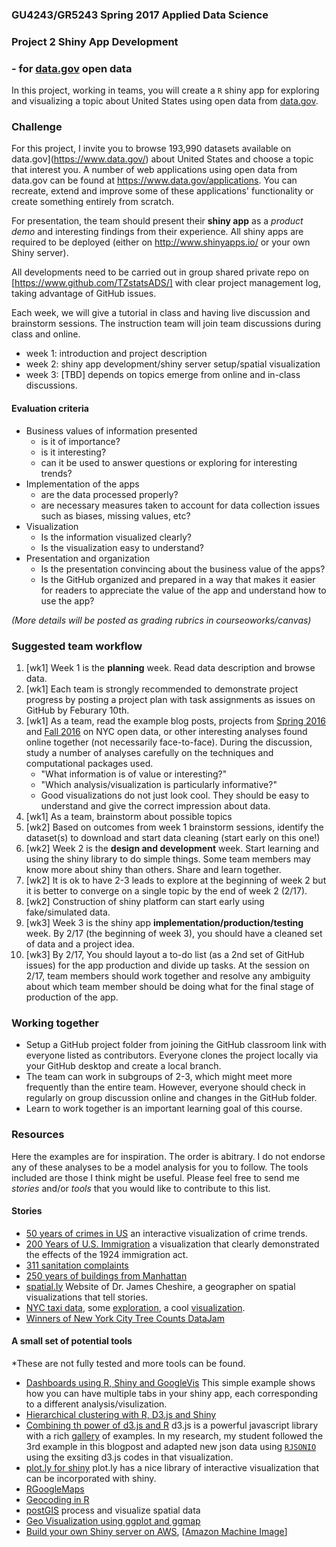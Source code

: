 ### GU4243/GR5243 Spring 2017 Applied Data Science
### Project 2 Shiny App Development
### - for [data.gov](https://www.data.gov/) open data

In this project, working in teams, you will create a `R` shiny app for exploring and visualizing a topic about United States using open data from [data.gov](https://www.data.gov/). 

### Challenge
For this project, I invite you to browse 193,990 datasets available on data.gov](https://www.data.gov/) about United States and choose a topic that interest you. A number of web applications using open data from data.gov can be found at <https://www.data.gov/applications>. You can recreate, extend and improve some of these applications' functionality or create something entirely from scratch. 

For presentation, the team should present their **shiny app** as a *product demo* and interesting findings from their experience. All shiny apps are required to be deployed (either on <http://www.shinyapps.io/> or your own Shiny server). 

All developments need to be carried out in group shared private repo on [https://www.github.com/TZstatsADS/] with clear project management log, taking advantage of GitHub issues. 

Each week, we will give a tutorial in class and having live discussion and brainstorm sessions. The instruction team will join team discussions during class and online. 

- week 1: introduction and project description
- week 2: shiny app development/shiny server setup/spatial visualization
- week 3: [TBD] depends on topics emerge from online and in-class discussions.

#### Evaluation criteria 
- Business values of information presented 
	* is it of importance?
	* is it interesting?
	* can it be used to answer questions or exploring for interesting trends?
- Implementation of the apps
	* are the data processed properly?
	* are necessary measures taken to account for data collection issues such as biases, missing values, etc?
- Visualization
	* Is the information visualized clearly?
	* Is the visualization easy to understand?
- Presentation and organization
	* Is the presentation convincing about the business value of the apps?
	* Is the GitHub organized and prepared in a way that makes it easier for readers to appreciate the value of the app and understand how to use the app?

*(More details will be posted as grading rubrics in courseoworks/canvas)*

### Suggested team workflow
1. [wk1] Week 1 is the **planning** week. Read data description and browse data. 
2. [wk1] Each team is strongly recommended to demonstrate project progress by posting a project plan with task assignments as issues on GitHub by Feburary 10th. 
3. [wk1] As a team, read the example blog posts, projects from [Spring 2016](http://tzstatsads.github.io//2016/09/21/Spr2016Project2-summary.html) and [Fall 2016](http://tzstatsads.github.io//2016/11/09/Fal-l2016-Project2-Summary.html) on NYC open data, or other interesting analyses found online together (not necessarily face-to-face). During the discussion, study a number of analyses carefully on the techniques and computational packages used.
	 * "What information is of value or interesting?"
     * "Which analysis/visualization is particularly informative?" 
     * Good visualizations do not just look cool. They should be easy to understand and give the correct impression about data. 
4. [wk1] As a team, brainstorm about possible topics 
5. [wk2] Based on outcomes from week 1 brainstorm sessions, identify the dataset(s) to download and start data cleaning (start early on this one!)
6. [wk2] Week 2 is the **design and development** week. Start learning and using the shiny library to do simple things. Some team members may know more about shiny than others. Share and learn together. 
7. [wk2] It is ok to have 2-3 leads to explore  at the beginning of week 2 but it is better to converge on a single topic by the end of week 2 (2/17). 
8. [wk2] Construction of shiny platform can start early using fake/simulated data. 
9. [wk3] Week 3 is the shiny app **implementation/production/testing** week. By 2/17 (the beginning of week 3), you should have a cleaned set of data and a project idea. 
10. [wk3] By 2/17, You should layout a to-do list (as a 2nd set of GitHub issues) for the app production and divide up tasks. At the session on 2/17, team members should work together and resolve any ambiguity about which team member should be doing what for the final stage of production of the app. 

### Working together
- Setup a GitHub project folder from joining the GitHub classroom link with everyone listed as contributors. Everyone clones the project locally via your GitHub desktop and create a local branch. 
- The team can work in subgroups of 2-3, which might meet more frequently than the entire team. However, everyone should check in regularly on group discussion online and changes in the GitHub folder.
- Learn to work together is an important learning goal of this course.   

### Resources
Here the examples are for inspiration. The order is abitrary. I do not endorse any of these analyses to be a model analysis for you to follow. The tools included are those I think might be useful. Please feel free to send me *stories* and/or *tools* that you would like to contribute to this list. 

#### Stories

- [50 years of crimes in US](https://public.tableau.com/en-us/s/gallery/50-years-crime-us) an interactive visualization of crime trends. 
- [200 Years of U.S. Immigration](http://insightfulinteraction.com/immigration200years.html) a visualization that clearly demonstrated the effects of the 1924 immigration act. 
- [311 sanitation complaints](http://www.spatialinformationdesignlab.org/projects/civic-data-management-311-sanitation-complaints)
- [250 years of buildings from Manhattan](http://www.gislounge.com/mapping-almost-250-years-buildings-manhattan/)
- [spatial.ly](http://spatial.ly/blog/) Website of Dr. James Cheshire, a geographer on spatial visualizations that tell stories.
- [NYC taxi data](http://www.andresmh.com/nyctaxitrips/), some [exploration](http://hafen.github.io/taxi/#initial-exploration), a cool [visualization](http://nyctaxi.herokuapp.com/).
- [Winners of New York City Tree Counts DataJam](http://treescountdatajam.devpost.com/updates/5503-and-the-winners-are)

#### A small set of potential tools 

*These are not fully tested and more tools can be found.

- [Dashboards using R, Shiny and GoogleVis](http://www.r-bloggers.com/dashboards-in-r-with-shiny-and-googlevis/) This simple example shows how you can have multiple tabs in your shiny app, each corresponding to a different analysis/visulization.
- [Hierarchical clustering with R, D3.js and Shiny](http://www.r-bloggers.com/hierarchical-clustering-with-r-feat-d3-js-and-shiny/)
- [Combining th power of d3.js and R](http://blog.ae.be/combining-the-power-of-r-and-d3-js/) d3.js is a powerful javascript library with a rich [gallery](https://github.com/mbostock/d3/wiki/Gallery) of examples. In my research, my student followed the 3rd example in this blogpost and adapted new json data using [`RJSONIO`](https://cran.r-project.org/web/packages/RJSONIO/index.html) using the exsiting d3.js codes in that visualization. 
- [plot.ly for shiny](https://plot.ly/r/shiny-tutorial/) plot.ly has a nice library of interactive visualization that can be incorporated with shiny.
- [RGoogleMaps](https://cran.r-project.org/web/packages/RgoogleMaps/)
- [Geocoding in R](http://www.rpubs.com/cengel248/177198)
- [postGIS](http://rpubs.com/dgolicher/6373) process and visualize spatial data
- [Geo Visualization using ggplot and ggmap](https://journal.r-project.org/archive/2013-1/kahle-wickham.pdf)
- [Build your own Shiny server on AWS](https://www.r-bloggers.com/installing-rstudio-shiny-server-on-aws/), [[Amazon Machine Image](http://www.louisaslett.com/RStudio_AMI/)]
